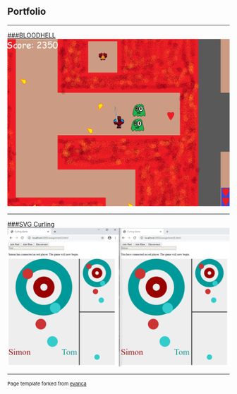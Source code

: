 ## Portfolio

---

[###BLOODHELL](/bloodhell)
<img src="images/BLOODHELL.png?raw=true"/>

---
[###SVG Curling](/svg_curling)
<img src="images/curling.png?raw=true"/>






---
<p style="font-size:11px">Page template forked from <a href="https://github.com/evanca/quick-portfolio">evanca</a></p>
<!-- Remove above link if you don't want to attibute -->
